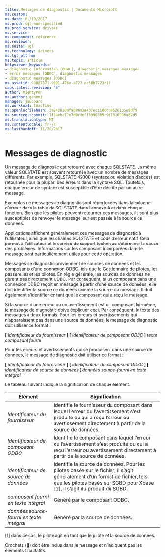 ```yaml
---
title: Messages de diagnostic | Documents Microsoft
ms.custom: 
ms.date: 01/19/2017
ms.prod: sql-non-specified
ms.prod_service: drivers
ms.service: 
ms.component: reference
ms.reviewer: 
ms.suite: sql
ms.technology: drivers
ms.tgt_pltfrm: 
ms.topic: article
helpviewer_keywords:
- diagnostic information [ODBC], diagnostic messages messages
- error messages [ODBC], diagnostic messages
- diagnostic messages [ODBC]
ms.assetid: 98027871-9901-476e-a722-ee58b7723c1f
caps.latest.revision: "5"
author: MightyPen
ms.author: genemi
manager: jhubbard
ms.workload: Inactive
ms.openlocfilehash: 5a242628af9898a3a437ec11000de626135e9d79
ms.sourcegitcommit: 7f8aebc72e7d0c8cff3990865c9f1316996a67d5
ms.translationtype: MT
ms.contentlocale: fr-FR
ms.lasthandoff: 11/20/2017
---
```

# <a name="diagnostic-messages"></a>Messages de diagnostic
Un message de diagnostic est retourné avec chaque SQLSTATE. La même valeur SQLSTATE est souvent retournée avec un nombre de messages différents. Par exemple, SQLSTATE 42000 (syntaxe ou violation d’accès) est retournée pour la plupart des erreurs dans la syntaxe SQL. Toutefois, chaque erreur de syntaxe est susceptible d’être décrite par un autre message.  
  
 Exemples de messages de diagnostic sont répertoriées dans la colonne d’erreur dans la table de SQLSTATE dans l’annexe A et dans chaque fonction. Bien que les pilotes peuvent retourner ces messages, ils sont plus susceptibles de renvoyer le message leur est passée à la source de données.  
  
 Applications affichent généralement des messages de diagnostic à l’utilisateur, ainsi que les chaînes SQLSTATE et code d’erreur natif. Cela permet à l’utilisateur et le service de support technique déterminer la cause des problèmes. Informations sur les composant incorporées dans le message sont particulièrement utiles pour cette opération.  
  
 Messages de diagnostic proviennent de sources de données et les composants d’une connexion ODBC, tels que le Gestionnaire de pilotes, les passerelles et les pilotes. En règle générale, les sources de données ne gèrent pas directement ODBC. Par conséquent, si un composant dans une connexion ODBC reçoit un message à partir d’une source de données, elle doit identifier la source de données comme la source du message. Il doit également s’identifier en tant que le composant qui a reçu le message.  
  
 Si la source d’une erreur ou un avertissement est un composant lui-même, le message de diagnostic doive expliquer ceci. Par conséquent, le texte des messages a deux formats. Pour les erreurs et avertissements qui n’apparaissent pas dans une source de données, le message de diagnostic doit utiliser ce format :  
  
 **[** *identificateur du fournisseur* **] [** *identificateur de composant ODBC* **]** *texte composant fourni*  
  
 Pour les erreurs et avertissements qui se produisent dans une source de données, le message de diagnostic doit utiliser ce format :  
  
 **[** *identificateur du fournisseur* **] [** *identificateur de composant ODBC* **] [** *identificateur de source de données* **]** *données source-fourni en texte intégral*  
  
 Le tableau suivant indique la signification de chaque élément.  
  
|Élément|Signification|  
|-------------|-------------|  
|*Identificateur du fournisseur*|Identifie le fournisseur du composant dans lequel l’erreur ou l’avertissement s’est produite ou qui a reçu l’erreur ou avertissement directement à partir de la source de données.|  
|*Identificateur de composant ODBC*|Identifie le composant dans lequel l’erreur ou l’avertissement s’est produite ou qui a reçu l’erreur ou avertissement directement à partir de la source de données.|  
|*identificateur de source de données*|Identifie la source de données. Pour les pilotes basée sur le fichier, il s’agit généralement d’un format de fichier, tels que les pilotes basés sur SGBD pour Xbase [1], il s’agit du produit du SGBD.|  
|*composant fourni en texte intégral*|Généré par le composant ODBC.|  
|*données source-fourni en texte intégral*|Généré par la source de données.|  
  
 [1] dans ce cas, le pilote agit en tant que le pilote et la source de données.  
  
 Crochets (**[]**) doit être inclus dans le message et n’indiquent pas les éléments facultatifs.
